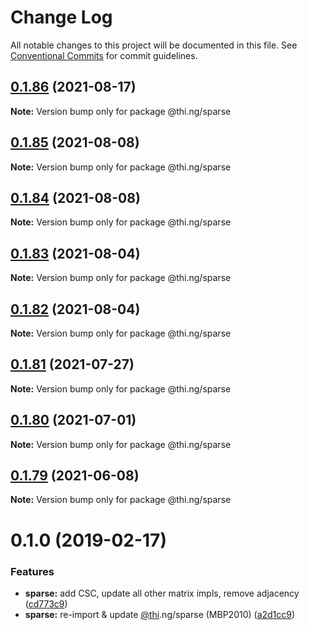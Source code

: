 # Change Log

All notable changes to this project will be documented in this file.
See [Conventional Commits](https://conventionalcommits.org) for commit guidelines.

## [0.1.86](https://github.com/thi-ng/umbrella/compare/@thi.ng/sparse@0.1.85...@thi.ng/sparse@0.1.86) (2021-08-17)

**Note:** Version bump only for package @thi.ng/sparse





## [0.1.85](https://github.com/thi-ng/umbrella/compare/@thi.ng/sparse@0.1.84...@thi.ng/sparse@0.1.85) (2021-08-08)

**Note:** Version bump only for package @thi.ng/sparse





## [0.1.84](https://github.com/thi-ng/umbrella/compare/@thi.ng/sparse@0.1.83...@thi.ng/sparse@0.1.84) (2021-08-08)

**Note:** Version bump only for package @thi.ng/sparse





## [0.1.83](https://github.com/thi-ng/umbrella/compare/@thi.ng/sparse@0.1.82...@thi.ng/sparse@0.1.83) (2021-08-04)

**Note:** Version bump only for package @thi.ng/sparse





## [0.1.82](https://github.com/thi-ng/umbrella/compare/@thi.ng/sparse@0.1.81...@thi.ng/sparse@0.1.82) (2021-08-04)

**Note:** Version bump only for package @thi.ng/sparse





## [0.1.81](https://github.com/thi-ng/umbrella/compare/@thi.ng/sparse@0.1.80...@thi.ng/sparse@0.1.81) (2021-07-27)

**Note:** Version bump only for package @thi.ng/sparse





## [0.1.80](https://github.com/thi-ng/umbrella/compare/@thi.ng/sparse@0.1.79...@thi.ng/sparse@0.1.80) (2021-07-01)

**Note:** Version bump only for package @thi.ng/sparse





## [0.1.79](https://github.com/thi-ng/umbrella/compare/@thi.ng/sparse@0.1.78...@thi.ng/sparse@0.1.79) (2021-06-08)

**Note:** Version bump only for package @thi.ng/sparse





# 0.1.0 (2019-02-17)

### Features

* **sparse:** add CSC, update all other matrix impls, remove adjacency ([cd773c9](https://github.com/thi-ng/umbrella/commit/cd773c9))
* **sparse:** re-import & update [@thi](https://github.com/thi).ng/sparse (MBP2010) ([a2d1cc9](https://github.com/thi-ng/umbrella/commit/a2d1cc9))
